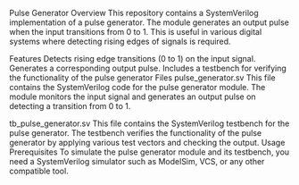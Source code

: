 Pulse Generator
Overview
This repository contains a SystemVerilog implementation of a pulse generator. The module generates an output pulse when the input transitions from 0 to 1. This is useful in various digital systems where detecting rising edges of signals is required.

Features
Detects rising edge transitions (0 to 1) on the input signal.
Generates a corresponding output pulse.
Includes a testbench for verifying the functionality of the pulse generator
Files
pulse_generator.sv
This file contains the SystemVerilog code for the pulse generator module. The module monitors the input signal and generates an output pulse on detecting a transition from 0 to 1.

tb_pulse_generator.sv
This file contains the SystemVerilog testbench for the pulse generator. The testbench verifies the functionality of the pulse generator by applying various test vectors and checking the output.
Usage
Prerequisites
To simulate the pulse generator module and its testbench, you need a SystemVerilog simulator such as ModelSim, VCS, or any other compatible tool.